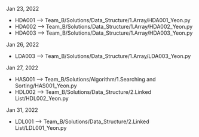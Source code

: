 Jan 23, 2022
 - HDA001 --> Team_B/Solutions/Data_Structure/1.Array/HDA001_Yeon.py
 - HDA002 --> Team_B/Solutions/Data_Structure/1.Array/HDA002_Yeon.py
 - HDA003 --> Team_B/Solutions/Data_Structure/1.Array/HDA003_Yeon.py

Jan 26, 2022
 - LDA003 --> Team_B/Solutions/Data_Structure/1.Array/LDA003_Yeon.py

Jan 27, 2022
 - HAS001 --> Team_B/Solutions/Algorithm/1.Searching and Sorting/HAS001_Yeon.py
 - HDL002 --> Team_B/Solutions/Data_Structure/2.Linked List/HDL002_Yeon.py

Jan 31, 2022
 - LDL001 --> Team_B/Solutions/Data_Structure/2.Linked List/LDL001_Yeon.py
 

